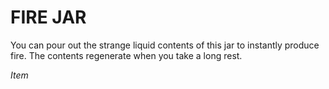 # FIRE JAR

You can pour out the strange liquid contents of this jar to instantly produce fire. The contents regenerate when you take a long rest.

*Item*